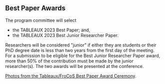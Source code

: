 ## Best Paper Awards

The program committee will select

* the TABLEAUX 2023 Best Paper; and,
* the TABLEAUX 2023 Best Junior Researcher Paper.

Researchers will be considered "junior" if either they are students or their PhD degree date is less than two years from the first day of the meeting. For a submission to be eligible for the Best Junior Researcher Paper award, more than 50% of the contribution must be made by the junior researcher(s). The two awards will be presented at the conference.

[Photos from the Tableaux/FroCoS Best Paper Award Ceremony](https://photos.app.goo.gl/P6LW5pyayCRhc9Ef9).


